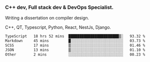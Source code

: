 <h3>C++ dev, Full stack dev & DevOps Specialist.</h3>
<p>Writing a dissertation on compiler design. <p>
<p>C++, QT, Typescript, Python, React, NestJs, Django.</p>

<!--START_SECTION:waka-->

```txt
TypeScript   18 hrs 52 mins  ███████████████████████▒░   93.32 %
Markdown     45 mins         █░░░░░░░░░░░░░░░░░░░░░░░░   03.73 %
SCSS         17 mins         ▒░░░░░░░░░░░░░░░░░░░░░░░░   01.46 %
JSON         13 mins         ▒░░░░░░░░░░░░░░░░░░░░░░░░   01.10 %
Other        2 mins          ░░░░░░░░░░░░░░░░░░░░░░░░░   00.23 %
```

<!--END_SECTION:waka-->

